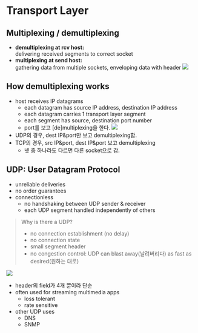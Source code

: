 # Transport Layer
## Multiplexing / demultiplexing
* **demultiplexing at rcv host:**  
delivering received segments to correct socket
* **multiplexing at send host:**  
gathering data from multiple sockets, enveloping data with header
![](https://i.imgur.com/IlpQPUn.png)

## How demultiplexing works
* host receives IP datagrams
    * each datagram has source IP address, destination IP address
    * each datagram carries 1 transport layer segment
    * each segment has source, destination port number
    * port를 보고 [de]multiplexing을 한다.
![](https://i.imgur.com/cMPAddO.png)
* UDP의 경우, dest IP&port만 보고 demultiplexing함.
* TCP의 경우, src IP&port, dest IP&port 보고 demultiplexing
    * 넷 중 하나라도 다르면 다른 socket으로 감.

## UDP: User Datagram Protocol
* unreliable deliveries
* no order guarantees
* connectionless
    * no handshaking between UDP sender & receiver
    * each UDP segment handled independently of others
> Why is there a UDP?
> * no connection establishment (no delay)
> * no connection state
> * small segment header
> * no congestion control: UDP can blast away(날려버리다) as fast as desired(원하는 대로)

![](https://i.imgur.com/jZhzu3K.png)
* header의 field가 4개 뿐이라 단순
* often used for streaming multimedia apps
    * loss tolerant
    * rate sensitive
* other UDP uses
    * DNS
    * SNMP